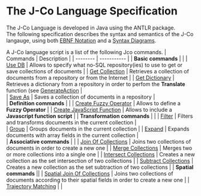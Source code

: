 # The J-Co Language Specification

The J-Co Language is developed in Java using the ANTLR package.\
The following specification describes the syntax and semantics of the J-Co langauge, 
using both [EBNF Notation](https://en.wikipedia.org/wiki/Extended_Backus%E2%80%93Naur_form) 
and a [Syntax Diagrams](https://en.wikipedia.org/wiki/Syntax_diagram). 

A J-Co language script is a list of the following Jco commands.
| Commands | Description |
| -------- | ----------- | 
| **Basic commands** | |
| [Use DB](/langaugeSpecification/useDb.md) | Allows to specify what no-SQL repository(ies) to use to get or save collections of documents   |
| [Get Collection](/langaugeSpecification/getCollection.md) | Retrieves a collection of documents from a repository or from the Internet   | 
| [Get Dictionary](/langaugeSpecification/getDictionary.md) | Retrieves a dictionary from a repository in order to perfom the **Translate** function (see [GenerateAction](/langaugeSpecification/generateAction.md)   | 							
| [Save As](/langaugeSpecification/saveAs.md) | Saves a collection of documents in a repository    |  
| **Definition commands** | |
|	[Create Fuzzy Operator](/langaugeSpecification/createFuzzyOperator.md) | Allows to define a **Fuzzy Operator**    |
| [Create JavaScript Function](/langaugeSpecification/createJavaScriptFunction.md) |  Allows to include a **Javascript function script**    |
| **Transformation commands** | |
| [Filter](/langaugeSpecification/filter.md) | Filters and transforms documents in the current collection |  
| [Group](/langaugeSpecification/group.md) |   Groups documents in the current collection    |
| [Expand](/langaugeSpecification/expand.md) |  Expands documents with array fields in the current collection       |  
| **Associative commands** | | 
| [Join Of Collections](/langaugeSpecification/joinOfCollections.md) |  Joins two collections of documents in order to create a new one   |
| [Merge Collections](/langaugeSpecification/mergeCollections.md) | Merges two or more collections into a single one    | 
| [Intersect Collections](/langaugeSpecification/intersectCollections.md) | Creates a new collection as the set intersection of two collections   |
| [Subtract Collections](/langaugeSpecification/subtractCollections.md) | Creates a new collection as the set subtraction of two collections    | 
| **Spatial commands** ||
| [Spatial Join Of Collections](/langaugeSpecification/spatialJoin.md) | Joins two collections of documents according to their spatial fields in order to create a new one    |
| [Trajectory Matching](/langaugeSpecification/trajectoryMatching.md) |     |  
